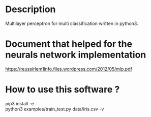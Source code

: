 # Description
Multilayer perceptron for multi classification written in python3.

# Document that helped for the neurals network implementation
https://reussirlem1info.files.wordpress.com/2012/05/mlp.pdf

# How to use this software ?
pip3 install -e . <br />
python3 examples/train_test.py data/iris.csv -v
